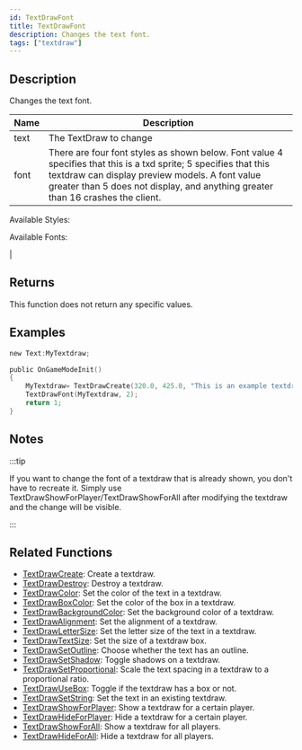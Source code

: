 ```yaml
---
id: TextDrawFont
title: TextDrawFont
description: Changes the text font.
tags: ["textdraw"]
---
```


## Description

Changes the text font.

| Name | Description |
| --- | --- |
| text | The TextDraw to change |
| font | There are four font styles as shown below. Font value 4 specifies that this is a txd sprite; 5 specifies that this textdraw can display preview models. A font value greater than 5 does not display, and anything greater than 16 crashes the client. |

Available Styles:

Available Fonts:

|

## Returns

This function does not return any specific values.

## Examples

```c
new Text:MyTextdraw;

public OnGameModeInit()
{
    MyTextdraw= TextDrawCreate(320.0, 425.0, "This is an example textdraw");
    TextDrawFont(MyTextdraw, 2);
    return 1;
}
```

## Notes

:::tip

If you want to change the font of a textdraw that is already shown, you don't have to recreate it. Simply use TextDrawShowForPlayer/TextDrawShowForAll after modifying the textdraw and the change will be visible.

:::

## Related Functions

- [TextDrawCreate](TextDrawCreate.md): Create a textdraw.
- [TextDrawDestroy](TextDrawDestroy.md): Destroy a textdraw.
- [TextDrawColor](TextDrawColor.md): Set the color of the text in a textdraw.
- [TextDrawBoxColor](TextDrawBoxColor.md): Set the color of the box in a textdraw.
- [TextDrawBackgroundColor](TextDrawBackgroundColor.md): Set the background color of a textdraw.
- [TextDrawAlignment](TextDrawAlignment.md): Set the alignment of a textdraw.
- [TextDrawLetterSize](TextDrawLetterSize.md): Set the letter size of the text in a textdraw.
- [TextDrawTextSize](TextDrawTextSize.md): Set the size of a textdraw box.
- [TextDrawSetOutline](TextDrawSetOutline.md): Choose whether the text has an outline.
- [TextDrawSetShadow](TextDrawSetShadow.md): Toggle shadows on a textdraw.
- [TextDrawSetProportional](TextDrawSetProportional.md): Scale the text spacing in a textdraw to a proportional ratio.
- [TextDrawUseBox](TextDrawUseBox.md): Toggle if the textdraw has a box or not.
- [TextDrawSetString](TextDrawSetString.md): Set the text in an existing textdraw.
- [TextDrawShowForPlayer](TextDrawShowForPlayer.md): Show a textdraw for a certain player.
- [TextDrawHideForPlayer](TextDrawHideForPlayer.md): Hide a textdraw for a certain player.
- [TextDrawShowForAll](TextDrawShowForAll.md): Show a textdraw for all players.
- [TextDrawHideForAll](TextDrawHideForAll.md): Hide a textdraw for all players.
